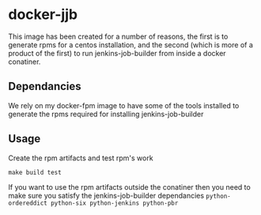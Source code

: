 # docker-jjb
This image has been created for a number of reasons, the first is to generate rpms for a centos installation, and the second (which is more of a product of the first) to run jenkins-job-builder from inside a docker conatiner.

## Dependancies
We rely on my docker-fpm image to have some of the tools installed to generate the rpms required for installing jenkins-job-builder

## Usage

Create the rpm artifacts and test rpm's work
```
make build test
```

If you want to use the rpm artifacts outside the conatiner then you need to make sure you satisfy the jenkins-job-builder dependancies `python-ordereddict python-six python-jenkins python-pbr`
